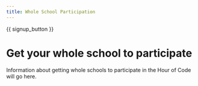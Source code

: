 ```yaml
---
title: Whole School Participation
---
```


{{ signup_button }}

# Get your whole school to participate

Information about getting whole schools to participate in the Hour of Code will go here.

